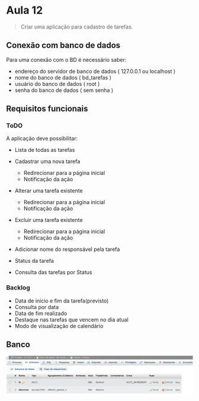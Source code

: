 # Aula 12
> Criar uma aplicação para cadastro de tarefas.

## Conexão com banco de dados
Para uma conexão com o BD é necessário saber:
- endereço do servidor de banco de dados ( 127.0.0.1 ou localhost )
- nome do banco de dados ( bd_tarefas )
- usuário do banco de dados ( root )
- senha do banco de dados ( sem senha )

## Requisitos funcionais
### ToDO
A aplicação deve possibilitar:
- Lista de todas as tarefas
- Cadastrar uma nova tarefa
    - Redirecionar para a página inicial
    - Notificação da ação
- Alterar uma tarefa existente
    - Redirecionar para a página inicial
    - Notificação da ação
- Excluir uma tarefa existente
    - Redirecionar para a página inicial
    - Notificação da ação

- Adicionar nome do responsável pela tarefa
- Status da tarefa
- Consulta das tarefas por Status

### Backlog

- Data de início e fim da tarefa(previsto)
- Consulta por data
- Data de fim realizado
- Destaque nas tarefas que vencem no dia atual
- Modo de visualização de calendário

## Banco
![](banco.PNG)

